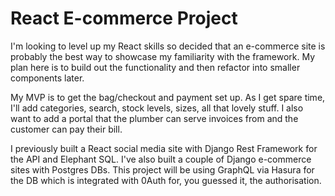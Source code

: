 # React E-commerce Project

I'm looking to level up my React skills so decided that an e-commerce site is probably the best way to showcase my familiarity with the framework. My plan here is to build out the functionality and then refactor into smaller components later.

My MVP is to get the bag/checkout and payment set up. As I get spare time, I'll add categories, search, stock levels, sizes, all that lovely stuff. I also want to add a portal that the plumber can serve invoices from and the customer can pay their bill. 

I previously built a React social media site with Django Rest Framework for the API and Elephant SQL. I've also built a couple of Django e-commerce sites with Postgres DBs. This project will be using GraphQL via Hasura for the DB which is integrated with 0Auth for, you guessed it, the authorisation. 
